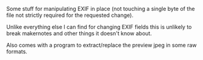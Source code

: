 Some stuff for manipulating EXIF in place (not touching a single byte of
the file not strictly required for the requested change).

Unlike everything else I can find for changing EXIF fields this is unlikely
to break makernotes and other things it doesn't know about.

Also comes with a program to extract/replace the preview jpeg in some raw
formats.

